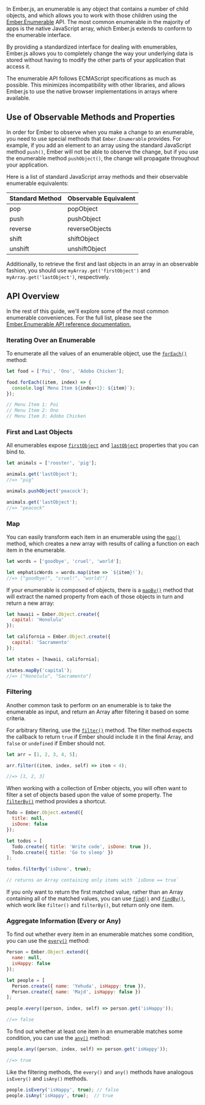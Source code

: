 In Ember.js, an enumerable is any object that contains a number of child objects, and which allows you to work with those children using the [Ember.Enumerable](http://emberjs.com/api/classes/Ember.Enumerable.html) API. The most common enumerable in the majority of apps is the native JavaScript array, which Ember.js extends to conform to the enumerable interface.

By providing a standardized interface for dealing with enumerables, Ember.js allows you to completely change the way your underlying data is stored without having to modify the other parts of your application that access it.

The enumerable API follows ECMAScript specifications as much as possible. This minimizes incompatibility with other libraries, and allows Ember.js to use the native browser implementations in arrays where available.

## Use of Observable Methods and Properties

In order for Ember to observe when you make a change to an enumerable, you need to use special methods that `Ember.Enumerable` provides. For example, if you add an element to an array using the standard JavaScript method `push()`, Ember will not be able to observe the change, but if you use the enumerable method `pushObject()`, the change will propagate throughout your application.

Here is a list of standard JavaScript array methods and their observable enumerable equivalents:

| Standard Method | Observable Equivalent |
| --------------- | --------------------- |
| pop             | popObject             |
| push            | pushObject            |
| reverse         | reverseObjects        |
| shift           | shiftObject           |
| unshift         | unshiftObject         |

Additionally, to retrieve the first and last objects in an array in an observable fashion, you should use `myArray.get('firstObject')` and `myArray.get('lastObject')`, respectively.

## API Overview

In the rest of this guide, we'll explore some of the most common enumerable conveniences. For the full list, please see the [Ember.Enumerable API reference documentation.](http://emberjs.com/api/classes/Ember.Enumerable.html)

### Iterating Over an Enumerable

To enumerate all the values of an enumerable object, use the [`forEach()`](http://emberjs.com/api/classes/Ember.Enumerable.html#method_forEach) method:

```javascript
let food = ['Poi', 'Ono', 'Adobo Chicken'];

food.forEach((item, index) => {
  console.log(`Menu Item ${index+1}: ${item}`);
});

// Menu Item 1: Poi
// Menu Item 2: Ono
// Menu Item 3: Adobo Chicken
```

### First and Last Objects

All enumerables expose [`firstObject`](http://emberjs.com/api/classes/Ember.Enumerable.html#property_firstObject) and [`lastObject`](http://emberjs.com/api/classes/Ember.Enumerable.html#property_lastObject) properties that you can bind to.

```javascript
let animals = ['rooster', 'pig'];

animals.get('lastObject');
//=> "pig"

animals.pushObject('peacock');

animals.get('lastObject');
//=> "peacock"
```

### Map

You can easily transform each item in an enumerable using the [`map()`](http://emberjs.com/api/classes/Ember.Enumerable.html#method_map) method, which creates a new array with results of calling a function on each item in the enumerable.

```javascript
let words = ['goodbye', 'cruel', 'world'];

let emphaticWords = words.map(item => `${item}!`);
//=> ["goodbye!", "cruel!", "world!"]
```

If your enumerable is composed of objects, there is a [`mapBy()`](http://emberjs.com/api/classes/Ember.Enumerable.html#method_mapBy) method that will extract the named property from each of those objects in turn and return a new array:

```javascript
let hawaii = Ember.Object.create({
  capital: 'Honolulu'
});

let california = Ember.Object.create({
  capital: 'Sacramento'
});

let states = [hawaii, california];

states.mapBy('capital');
//=> ["Honolulu", "Sacramento"]
```

### Filtering

Another common task to perform on an enumerable is to take the enumerable as input, and return an Array after filtering it based on some criteria.

For arbitrary filtering, use the [`filter()`](http://emberjs.com/api/classes/Ember.Enumerable.html#method_filter) method. The filter method expects the callback to return `true` if Ember should include it in the final Array, and `false` or `undefined` if Ember should not.

```javascript
let arr = [1, 2, 3, 4, 5];

arr.filter((item, index, self) => item < 4);

//=> [1, 2, 3]
```

When working with a collection of Ember objects, you will often want to filter a set of objects based upon the value of some property. The [`filterBy()`](http://emberjs.com/api/classes/Ember.Enumerable.html#method_filterBy) method provides a shortcut.

```javascript
Todo = Ember.Object.extend({
  title: null,
  isDone: false
});

let todos = [
  Todo.create({ title: 'Write code', isDone: true }),
  Todo.create({ title: 'Go to sleep' })
];

todos.filterBy('isDone', true);

// returns an Array containing only items with `isDone == true`
```

If you only want to return the first matched value, rather than an Array containing all of the matched values, you can use [`find()`](http://emberjs.com/api/classes/Ember.Enumerable.html#method_find) and [`findBy()`](http://emberjs.com/api/classes/Ember.Enumerable.html#method_findBy), which work like `filter()` and `filterBy()`, but return only one item.

### Aggregate Information (Every or Any)

To find out whether every item in an enumerable matches some condition, you can use the [`every()`](http://emberjs.com/api/classes/Ember.Enumerable.html#method_every) method:

```javascript
Person = Ember.Object.extend({
  name: null,
  isHappy: false
});

let people = [
  Person.create({ name: 'Yehuda', isHappy: true }),
  Person.create({ name: 'Majd', isHappy: false })
];

people.every((person, index, self) => person.get('isHappy'));

//=> false
```

To find out whether at least one item in an enumerable matches some condition, you can use the [`any()`](http://emberjs.com/api/classes/Ember.Enumerable.html#method_any) method:

```javascript
people.any((person, index, self) => person.get('isHappy'));

//=> true
```

Like the filtering methods, the `every()` and `any()` methods have analogous `isEvery()` and `isAny()` methods.

```javascript
people.isEvery('isHappy', true); // false
people.isAny('isHappy', true);  // true
```